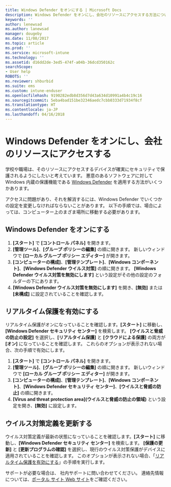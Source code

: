 ```yaml
---
title: Windows Defender をオンにする | Microsoft Docs
description: Windows Defender をオンにし、会社のリソースにアクセスする方法について説明します。
keywords: ''
author: lenewsad
ms.author: lanewsad
manager: dougeby
ms.date: 11/08/2017
ms.topic: article
ms.prod: ''
ms.service: microsoft-intune
ms.technology: ''
ms.assetid: d16dd2de-3ed5-474f-a04b-36dcd350162c
searchScope:
- User help
ROBOTS: ''
ms.reviewer: shburbid
ms.suite: ems
ms.custom: intune-enduser
ms.openlocfilehash: 9190282edb8d356d7d43a634d10991a4b4c19c16
ms.sourcegitcommit: 5eba4bad151be32346aedc7cbb0333d71934f8cf
ms.translationtype: HT
ms.contentlocale: ja-JP
ms.lasthandoff: 04/16/2018
---
```

# <a name="turn-on-windows-defender-to-access-company-resources"></a>Windows Defender をオンにし、会社のリソースにアクセスする

学校や職場は、そのリソースにアクセスするデバイスが確実にセキュリティで保護されるようにしたいと考えています。 悪意のあるソフトウェアに対して Windows 内蔵の保護機能である [Windows Defender](https://www.microsoft.com/safety/pc-security/windows-defender.aspx) を適用する方法がいくつかあります。

アクセスに問題があり、それを解消するには、Windows Defender でいくつかの設定を変更しなければならないことがあります。 以下の手順では、場合によっては、コンピューター上のまざま場所に移動する必要があります。

## <a name="turn-on-windows-defender"></a>Windows Defender をオンにする

1. **[スタート]** で **[コントロール パネル]** を開きます。
2. **[管理ツール]**、**[グループ ポリシーの編集]** の順に開きます。 新しいウィンドウで **[ローカル グループ ポリシー エディター]** が開きます。
3. **[コンピューターの構成]**、**[管理テンプレート]**、**[Windows コンポーネント]**、**[Windows Defender ウイルス対策]** の順に開きます。 **[Windows Defender ウイルス対策を無効にします]** という設定がその他の設定のフォルダーの下にあります。 
4. **[Windows Defender ウイルス対策を無効にします]** を開き、**[無効]** または **[未構成]** に設定されていることを確認します。

## <a name="turn-on-real-time-protection"></a>リアルタイム保護を有効にする

リアルタイム保護がオンになっていることを確認します。**[スタート]** に移動し、**[Windows Defender セキュリティ センター]** を検索します。 **[ウイルスと脅威の防止の設定]** を選択し、**[リアルタイム保護]** と **[クラウドによる保護]** の両方が **[オン]** になっていることを確認します。 これらのオプションが表示されない場合、次の手順で有効にします。

1. **[スタート]** で **[コントロール パネル]** を開きます。
2. **[管理ツール]**、**[グループ ポリシーの編集]** の順に開きます。 新しいウィンドウで **[ローカル グループ ポリシー エディター]** が開きます。
3. **[コンピューターの構成]**、**[管理テンプレート]**、**[Windows コンポーネント]**、**[Windows Defender セキュリティ センター]**、**[ウイルスと脅威の防止]** の順に開きます。
4. **[Virus and threat protection area]\(ウイルスと脅威の防止の領域\)** という設定を開き、**[無効]** に設定します。

## <a name="update-your-antivirus-definitions"></a>ウイルス対策定義を更新する

ウイルス対策定義が最新の状態になっていることを確認します。**[スタート]** に移動し、**[Windows Defender セキュリティ センター]** を検索します。 **[保護の更新]** と **[更新プログラムの確認]** を選択し、現行のウイルス対策保護がデバイスに適用されていることを確認します。 このオプションが表示されない場合、「[リアルタイム保護を有効にする](turn-on-defender-windows.md#turn-on-real-time-protection)」の手順を実行します。

サポートが必要な場合は、 社内サポートに問い合わせてください。 連絡先情報については、[ポータル サイト Web サイト](https://portal.manage.microsoft.com#HelpDeskDialog)をご確認ください。
